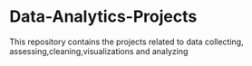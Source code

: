 # Data-Analytics-Projects
This repository contains the projects related to data collecting, assessing,cleaning,visualizations and analyzing
